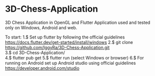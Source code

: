# 3D-Chess-Application
  3D Chess Application in OpenGL and Flutter
Application used and tested only on Windows, Android and web. 

To start:
1.$ Set up flutter by following the official guidelines https://docs.flutter.dev/get-started/install/windows
2.$ git clone https://github.com/IggyRa/3D-Chess-Application.git                
3.$ cd 3D-Chess-Application/              
4.$ flutter pub get
5.$ flutter run (select Windows or browser)
6.$ For running on Android set up Android studio using official guidelines https://developer.android.com/studio
